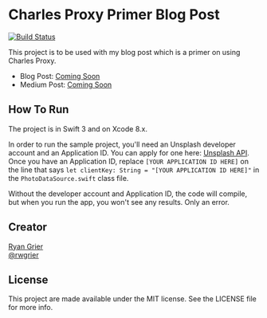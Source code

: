 # Charles Proxy Primer Blog Post

[![Build Status](https://travis-ci.org/rwgrier/unsplashed.png)](https://travis-ci.org/rwgrier/unsplashed)

This project is to be used with my blog post which is a primer on using Charles Proxy. 

- Blog Post: [Coming Soon]()
- Medium Post: [Coming Soon]()

## How To Run

The project is in Swift 3 and on Xcode 8.x. 

In order to run the sample project, you'll need an Unsplash developer account and an Application ID. You can apply for one here: [Unsplash API](https://unsplash.com/developers). Once you have an Application ID, replace `[YOUR APPLICATION ID HERE]` on the line that says `let clientKey: String = "[YOUR APPLICATION ID HERE]"` in the `PhotoDataSource.swift` class file. 

Without the developer account and Application ID, the code will compile, but when you run the app, you won't see any results. Only an error. 

## Creator

[Ryan Grier](http://github.com/rwgrier)  
[@rwgrier](https://twitter.com/rwgrier)

## License

This project are made available under the MIT license. See the LICENSE file for more info.
